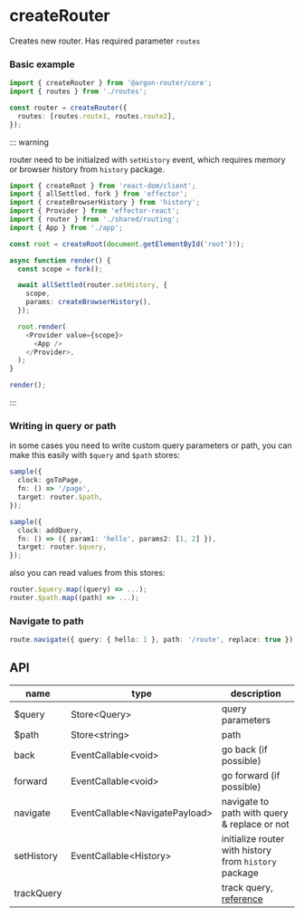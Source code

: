 # createRouter

Creates new router. Has required parameter `routes`

### Basic example

```ts
import { createRouter } from '@argon-router/core';
import { routes } from './routes';

const router = createRouter({
  routes: [routes.route1, routes.route2],
});
```

::: warning

router need to be initialzed with `setHistory` event, which requires memory or browser history from `history` package.

```ts
import { createRoot } from 'react-dom/client';
import { allSettled, fork } from 'effector';
import { createBrowserHistory } from 'history';
import { Provider } from 'effector-react';
import { router } from './shared/routing';
import { App } from './app';

const root = createRoot(document.getElementById('root')!);

async function render() {
  const scope = fork();

  await allSettled(router.setHistory, {
    scope,
    params: createBrowserHistory(),
  });

  root.render(
    <Provider value={scope}>
      <App />
    </Provider>,
  );
}

render();
```

:::

### Writing in query or path

in some cases you need to write custom query parameters or path, you can
make this easily with `$query` and `$path` stores:

```ts
sample({
  clock: goToPage,
  fn: () => '/page',
  target: router.$path,
});

sample({
  clock: addQuery,
  fn: () => ({ param1: 'hello', params2: [1, 2] }),
  target: router.$query,
});
```

also you can read values from this stores:

```ts
router.$query.map((query) => ...);
router.$path.map((path) => ...);
```

### Navigate to path

```ts
route.navigate({ query: { hello: 1 }, path: '/route', replace: true });
```

## API

| name       | type                             | description                                           |
| ---------- | -------------------------------- | ----------------------------------------------------- |
| $query     | Store\<Query\>                   | query parameters                                      |
| $path      | Store\<string\>                  | path                                                  |
| back       | EventCallable\<void\>            | go back (if possible)                                 |
| forward    | EventCallable\<void\>            | go forward (if possible)                              |
| navigate   | EventCallable\<NavigatePayload\> | navigate to path with query & replace or not          |
| setHistory | EventCallable\<History\>         | initialize router with history from `history` package |
| trackQuery |                                  | track query, [reference](./track-query.md)            |
